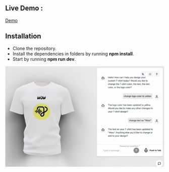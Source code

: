 ## Live Demo :  
<a target="_blank" href="https://immersivetech.io/voicevision/design/">Demo</a>
## Installation
- Clone the repository.
- Install the dependencies in folders by running **npm install**.
- Start by running **npm run dev**.
<img src="screen.jpg" />
